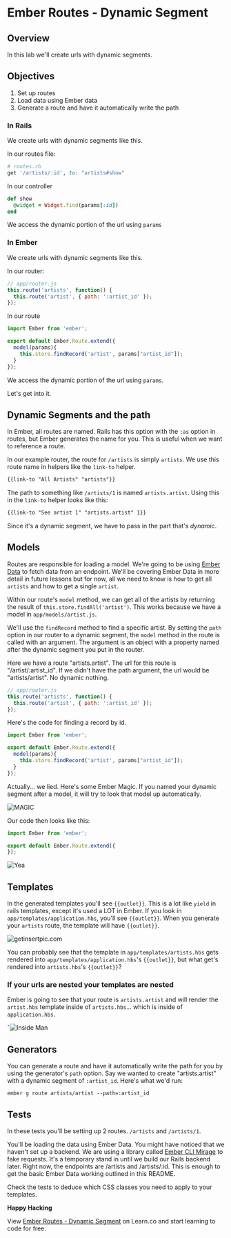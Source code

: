 # Ember Routes - Dynamic Segment

## Overview 
In this lab we'll create urls with dynamic segments.

## Objectives
1. Set up routes 
2. Load data using Ember data
3. Generate a route and have it automatically write the path

### In Rails

We create urls with dynamic segments like this.

In our routes file:

```ruby
# routes.rb
get '/artists/:id', to: "artists#show"
```

In our controller
```ruby
def show
  @widget = Widget.find(params[:id])
end
```

We access the dynamic portion of the url using `params`

### In Ember

We create urls with dynamic segments like this.

In our router:

```javascript
// app/router.js
this.route('artists', function() {
  this.route('artist', { path: ':artist_id' });
});
```

In our route
```javascript
import Ember from 'ember';

export default Ember.Route.extend({
  model(params){
    this.store.findRecord('artist', params["artist_id"]);
  }
});
```

We access the dynamic portion of the url using `params`.

Let's get into it.

## Dynamic Segments and the path

In Ember, all routes are named. Rails has this option with the `:as` option in routes, but Ember generates the name for you. This is useful when we want to reference a route.

In our example router, the route for `/artists` is simply `artists`. We use this route name in helpers like the `link-to` helper.

```html
{{link-to "All Artists" "artists"}}
```

The path to something like `/artists/1` is named `artists.artist`. Using this in the `link-to` helper looks like this:
```html
{{link-to "See artist 1" "artists.artist" 1}}
```

Since it's a dynamic segment, we have to pass in the part that's *dynamic*.

## Models

Routes are responsible for loading a model. We're going to be using [Ember Data](http://guides.emberjs.com/v2.1.0/models/) to fetch data from an endpoint. We'll be covering Ember Data in more detail in future lessons but for now, all we need to know is how to get all `artists` and how to get a single `artist`.

Within our route's `model` method, we can get all of the artists by returning the result of `this.store.findAll('artist')`. This works because we have a model in `app/models/artist.js`.

We'll use the `findRecord` method to find a specific artist. By setting the `path` option in our router to a dynamic segment, the `model` method in the route is called with an argument. The argument is an object with a property named after the dynamic segment you put in the router.

Here we have a route "artists.artist". The url for this route is "/artist/:artist_id". If we didn't have the path argument, the url would be "artists/artist". No dynamic nothing.

```javascript
// app/router.js
this.route('artists', function() {
  this.route('artist', { path: ':artist_id' });
});
```

Here's the code for finding a record by id.

```javascript
import Ember from 'ember';

export default Ember.Route.extend({
  model(params){
    this.store.findRecord('artist', params["artist_id"]);
  }
});
```

Actually... we lied. Here's some Ember Magic. If you named your dynamic segment after a model, it will try to look that model up automatically.

![MAGIC](http://media2.giphy.com/media/Es3FISPjOZzAA/200.gif)

Our code then looks like this:
```javascript
import Ember from 'ember';

export default Ember.Route.extend({
});
```
![Yea](http://media0.giphy.com/media/d8hmw74CXBdXW/200.gif)

## Templates
In the generated templates you'll see `{{outlet}}`. This is a lot like `yield` in rails templates, except it's used a LOT in Ember. If you look in `app/templates/application.hbs`, you'll see `{{outlet}}`. When you generate your `artists` route, the template will have `{{outlet}}`.

![getinsertpic.com](http://media0.giphy.com/media/B9wll4m6KLtyE/200.gif)

You can probably see that the template in `app/templates/artists.hbs` gets rendered into `app/templates/application.hbs`'s `{{outlet}}`, but what get's rendered into `artists.hbs`'s `{{outlet}}`?

### If your urls are nested your templates are nested

Ember is going to see that your route is `artists.artist` and will render the `artist.hbs` template inside of `artists.hbs`... which is inside of `application.hbs`.

ˆ![Inside Man](http://media1.giphy.com/media/xlTwaFb20TVjW/200.gif)

## Generators
You can generate a route and have it automatically write the path for you by using the generator's `path` option. Say we wanted to create "artists.artist" with a dynamic segment of `:artist_id`. Here's what we'd run:

`ember g route artists/artist --path=:artist_id`

## Tests

In these tests you'll be setting up 2 routes. `/artists` and `/artists/1`.

You'll be loading the data using Ember Data. You might have noticed that we haven't set up a backend. We are using a library called [Ember CLI Mirage](http://www.ember-cli-mirage.com/) to fake requests. It's a temporary stand in until we build our Rails backend later. Right now, the endpoints are /artists and /artists/:id. This is enough to get the basic Ember Data working outlined in this README.

Check the tests to deduce which CSS classes you need to apply to your templates.

**Happy Hacking**

<p data-visibility='hidden'>View <a href='https://learn.co/lessons/ember-routes-dynamic-segments' title='Ember Routes - Dynamic Segment'>Ember Routes - Dynamic Segment</a> on Learn.co and start learning to code for free.</p>
